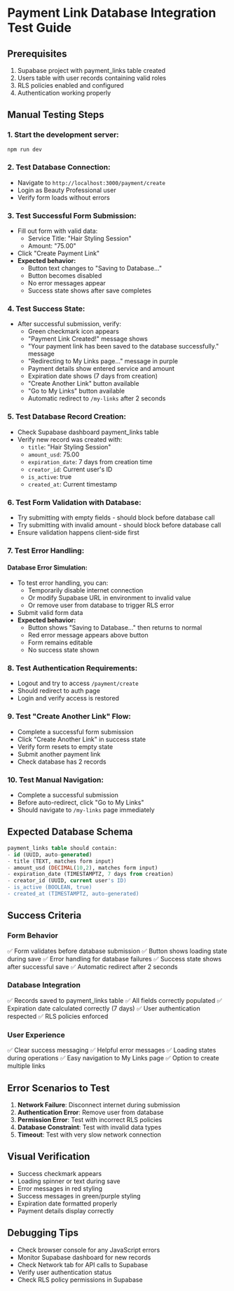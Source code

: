 # Payment Link Database Integration Test Guide

## Prerequisites
1. Supabase project with payment_links table created
2. Users table with user records containing valid roles
3. RLS policies enabled and configured
4. Authentication working properly

## Manual Testing Steps

### 1. **Start the development server:**
   ```bash
   npm run dev
   ```

### 2. **Test Database Connection:**
   - Navigate to `http://localhost:3000/payment/create`
   - Login as Beauty Professional user
   - Verify form loads without errors

### 3. **Test Successful Form Submission:**
   - Fill out form with valid data:
     - Service Title: "Hair Styling Session"
     - Amount: "75.00"
   - Click "Create Payment Link"
   - **Expected behavior:**
     - Button text changes to "Saving to Database..."
     - Button becomes disabled
     - No error messages appear
     - Success state shows after save completes

### 4. **Test Success State:**
   - After successful submission, verify:
     - Green checkmark icon appears
     - "Payment Link Created!" message shows
     - "Your payment link has been saved to the database successfully." message
     - "Redirecting to My Links page..." message in purple
     - Payment details show entered service and amount
     - Expiration date shows (7 days from creation)
     - "Create Another Link" button available
     - "Go to My Links" button available
     - Automatic redirect to `/my-links` after 2 seconds

### 5. **Test Database Record Creation:**
   - Check Supabase dashboard payment_links table
   - Verify new record was created with:
     - `title`: "Hair Styling Session"
     - `amount_usd`: 75.00
     - `expiration_date`: 7 days from creation time
     - `creator_id`: Current user's ID
     - `is_active`: true
     - `created_at`: Current timestamp

### 6. **Test Form Validation with Database:**
   - Try submitting with empty fields - should block before database call
   - Try submitting with invalid amount - should block before database call
   - Ensure validation happens client-side first

### 7. **Test Error Handling:**
   #### Database Error Simulation:
   - To test error handling, you can:
     - Temporarily disable internet connection
     - Or modify Supabase URL in environment to invalid value
     - Or remove user from database to trigger RLS error
   - Submit valid form data
   - **Expected behavior:**
     - Button shows "Saving to Database..." then returns to normal
     - Red error message appears above button
     - Form remains editable
     - No success state shown

### 8. **Test Authentication Requirements:**
   - Logout and try to access `/payment/create`
   - Should redirect to auth page
   - Login and verify access is restored

### 9. **Test "Create Another Link" Flow:**
   - Complete a successful form submission
   - Click "Create Another Link" in success state
   - Verify form resets to empty state
   - Submit another payment link
   - Check database has 2 records

### 10. **Test Manual Navigation:**
   - Complete a successful submission
   - Before auto-redirect, click "Go to My Links"
   - Should navigate to `/my-links` page immediately

## Expected Database Schema
```sql
payment_links table should contain:
- id (UUID, auto-generated)
- title (TEXT, matches form input)
- amount_usd (DECIMAL(10,2), matches form input)
- expiration_date (TIMESTAMPTZ, 7 days from creation)
- creator_id (UUID, current user's ID)
- is_active (BOOLEAN, true)
- created_at (TIMESTAMPTZ, auto-generated)
```

## Success Criteria

### Form Behavior
✅ Form validates before database submission
✅ Button shows loading state during save
✅ Error handling for database failures
✅ Success state shows after successful save
✅ Automatic redirect after 2 seconds

### Database Integration
✅ Records saved to payment_links table
✅ All fields correctly populated
✅ Expiration date calculated correctly (7 days)
✅ User authentication respected
✅ RLS policies enforced

### User Experience
✅ Clear success messaging
✅ Helpful error messages
✅ Loading states during operations
✅ Easy navigation to My Links page
✅ Option to create multiple links

## Error Scenarios to Test
1. **Network Failure**: Disconnect internet during submission
2. **Authentication Error**: Remove user from database
3. **Permission Error**: Test with incorrect RLS policies
4. **Database Constraint**: Test with invalid data types
5. **Timeout**: Test with very slow network connection

## Visual Verification
- Success checkmark appears
- Loading spinner or text during save
- Error messages in red styling
- Success messages in green/purple styling
- Expiration date formatted properly
- Payment details display correctly

## Debugging Tips
- Check browser console for any JavaScript errors
- Monitor Supabase dashboard for new records
- Check Network tab for API calls to Supabase
- Verify user authentication status
- Check RLS policy permissions in Supabase